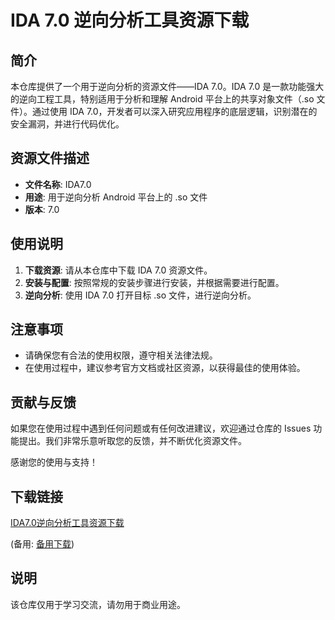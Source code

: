 # IDA 7.0 逆向分析工具资源下载

## 简介

本仓库提供了一个用于逆向分析的资源文件——IDA 7.0。IDA 7.0 是一款功能强大的逆向工程工具，特别适用于分析和理解 Android 平台上的共享对象文件（.so 文件）。通过使用 IDA 7.0，开发者可以深入研究应用程序的底层逻辑，识别潜在的安全漏洞，并进行代码优化。

## 资源文件描述

- **文件名称**: IDA7.0
- **用途**: 用于逆向分析 Android 平台上的 .so 文件
- **版本**: 7.0

## 使用说明

1. **下载资源**: 请从本仓库中下载 IDA 7.0 资源文件。
2. **安装与配置**: 按照常规的安装步骤进行安装，并根据需要进行配置。
3. **逆向分析**: 使用 IDA 7.0 打开目标 .so 文件，进行逆向分析。

## 注意事项

- 请确保您有合法的使用权限，遵守相关法律法规。
- 在使用过程中，建议参考官方文档或社区资源，以获得最佳的使用体验。

## 贡献与反馈

如果您在使用过程中遇到任何问题或有任何改进建议，欢迎通过仓库的 Issues 功能提出。我们非常乐意听取您的反馈，并不断优化资源文件。

感谢您的使用与支持！

## 下载链接
[IDA7.0逆向分析工具资源下载](https://pan.quark.cn/s/9df446c7e98c) 

(备用: [备用下载](https://pan.baidu.com/s/1lwfxw5Siwt6hPX-pjTXXYw?pwd=1234))

## 说明

该仓库仅用于学习交流，请勿用于商业用途。
